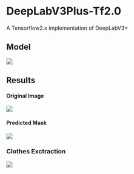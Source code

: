 # DeepLabV3Plus-Tf2.0
A Tensorflow2.x implementation of DeepLabV3+

## Model
![](https://raw.githubusercontent.com/TanyaChutani/DeepLabV3Plus-Tf2.0/master/result/deeplabv3plus.png)

## Results

#### Original Image
![](https://github.com/TanyaChutani/DeepLab-V3-Plus-Tf2.0/blob/master/result/original_img.png?raw=true)
#### Predicted Mask
![](https://github.com/TanyaChutani/DeepLab-V3-Plus-Tf2.0/blob/master/result/pred_mask.png?raw=true)

### Clothes Exctraction
![](https://github.com/TanyaChutani/DeepLab-V3-Plus-Tf2.0/blob/master/result/clothes_mask.png?raw=true)
